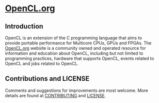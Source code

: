# [OpenCL.org](./OpenCL.md)

## Introduction

OpenCL is an extension of the C programming language that aims to provide portable performance for Multicore CPUs, GPUs and FPGAs. The [OpenCL.org](https://opencl.org/)  website is a community owned and operated resource for information and education about OpenCL, including but not limited to programming practices, hardware that supports OpenCL, events related to OpenCL and jobs related to OpenCL. 

## Contributions and LICENSE

Comments and suggestions for improvements are most welcome. More details are found at [CONTRIBUTING](./CONTRIBUTING.md) and [LICENSE](./LICENSE.txt).
